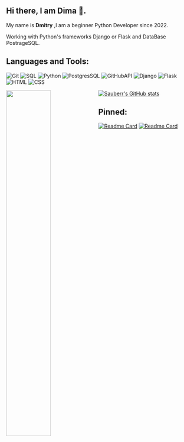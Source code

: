 
## Hi there, I am Dima :wave:.
My name is **Dmitry** ,I am a beginner Python Developer since 2022.

Working with Python's frameworks Django or Flask and DataBase PostrageSQL.

## Languages and Tools:
![Git](https://img.shields.io/badge/-Git-090909?)
![SQL](https://img.shields.io/badge/-SQL-090909?)
![Python](https://img.shields.io/badge/-Python-090909?)
![PostgresSQL](https://img.shields.io/badge/-PostgresSQL-090909?)
![GitHubAPI](https://img.shields.io/badge/-GitHubAPI-090909?)
![Django](https://img.shields.io/badge/-Django-090909?)
![Flask](https://img.shields.io/badge/-Flask-090909?)
![HTML](https://img.shields.io/badge/-HTML-090909?)
![CSS](https://img.shields.io/badge/-CSS-090909?)


<img align="left" width="49%" src="https://github-readme-stats.vercel.app/api/top-langs/?username=sauberr&langs_count=8&layout=compact&theme=merko"/>

[![Sauberr's GitHub stats](https://github-readme-stats.vercel.app/api?username=sauberr&show_icons=true&theme=merko)](https://github.com/Sauberr)







 ## Pinned:
[![Readme Card](https://github-readme-stats.vercel.app/api/pin/?username=sauberr&repo=ping_pong_game.py)](https://github.com/Sauberr/ping_pong_game)
[![Readme Card](https://github-readme-stats.vercel.app/api/pin/?username=sauberr&repo=YouTube_Dowloader)](https://github.com/Sauberr/youtube_dowloader) 
